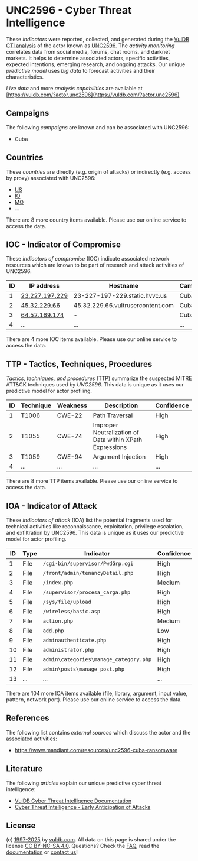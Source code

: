 # UNC2596 - Cyber Threat Intelligence

These _indicators_ were reported, collected, and generated during the [VulDB CTI analysis](https://vuldb.com/?kb.cti) of the actor known as [UNC2596](https://vuldb.com/?actor.unc2596). The _activity monitoring_ correlates data from social media, forums, chat rooms, and darknet markets. It helps to determine associated actors, specific activities, expected intentions, emerging research, and ongoing attacks. Our unique _predictive model_ uses _big data_ to forecast activities and their characteristics.

_Live data_ and more _analysis capabilities_ are available at [https://vuldb.com/?actor.unc2596](https://vuldb.com/?actor.unc2596)

## Campaigns

The following _campaigns_ are known and can be associated with UNC2596:

* Cuba

## Countries

These _countries_ are directly (e.g. origin of attacks) or indirectly (e.g. access by proxy) associated with UNC2596:

* [US](https://vuldb.com/?country.us)
* [IO](https://vuldb.com/?country.io)
* [MO](https://vuldb.com/?country.mo)
* ...

There are 8 more country items available. Please use our online service to access the data.

## IOC - Indicator of Compromise

These _indicators of compromise_ (IOC) indicate associated network resources which are known to be part of research and attack activities of UNC2596.

ID | IP address | Hostname | Campaign | Confidence
-- | ---------- | -------- | -------- | ----------
1 | [23.227.197.229](https://vuldb.com/?ip.23.227.197.229) | 23-227-197-229.static.hvvc.us | Cuba | High
2 | [45.32.229.66](https://vuldb.com/?ip.45.32.229.66) | 45.32.229.66.vultrusercontent.com | Cuba | Medium
3 | [64.52.169.174](https://vuldb.com/?ip.64.52.169.174) | - | Cuba | High
4 | ... | ... | ... | ...

There are 4 more IOC items available. Please use our online service to access the data.

## TTP - Tactics, Techniques, Procedures

_Tactics, techniques, and procedures_ (TTP) summarize the suspected MITRE ATT&CK techniques used by _UNC2596_. This data is unique as it uses our predictive model for actor profiling.

ID | Technique | Weakness | Description | Confidence
-- | --------- | -------- | ----------- | ----------
1 | T1006 | CWE-22 | Path Traversal | High
2 | T1055 | CWE-74 | Improper Neutralization of Data within XPath Expressions | High
3 | T1059 | CWE-94 | Argument Injection | High
4 | ... | ... | ... | ...

There are 8 more TTP items available. Please use our online service to access the data.

## IOA - Indicator of Attack

These _indicators of attack_ (IOA) list the potential fragments used for technical activities like reconnaissance, exploitation, privilege escalation, and exfiltration by UNC2596. This data is unique as it uses our predictive model for actor profiling.

ID | Type | Indicator | Confidence
-- | ---- | --------- | ----------
1 | File | `/cgi-bin/supervisor/PwdGrp.cgi` | High
2 | File | `/front/admin/tenancyDetail.php` | High
3 | File | `/index.php` | Medium
4 | File | `/supervisor/procesa_carga.php` | High
5 | File | `/sys/file/upload` | High
6 | File | `/wireless/basic.asp` | High
7 | File | `action.php` | Medium
8 | File | `add.php` | Low
9 | File | `adminauthenticate.php` | High
10 | File | `administrator.php` | High
11 | File | `admin\categories\manage_category.php` | High
12 | File | `admin\posts\manage_post.php` | High
13 | ... | ... | ...

There are 104 more IOA items available (file, library, argument, input value, pattern, network port). Please use our online service to access the data.

## References

The following list contains _external sources_ which discuss the actor and the associated activities:

* https://www.mandiant.com/resources/unc2596-cuba-ransomware

## Literature

The following _articles_ explain our unique predictive cyber threat intelligence:

* [VulDB Cyber Threat Intelligence Documentation](https://vuldb.com/?kb.cti)
* [Cyber Threat Intelligence - Early Anticipation of Attacks](https://www.scip.ch/en/?labs.20201022)

## License

(c) [1997-2025](https://vuldb.com/?kb.changelog) by [vuldb.com](https://vuldb.com/?kb.about). All data on this page is shared under the license [CC BY-NC-SA 4.0](https://creativecommons.org/licenses/by-nc-sa/4.0/). Questions? Check the [FAQ](https://vuldb.com/?kb.faq), read the [documentation](https://vuldb.com/?kb) or [contact us](https://vuldb.com/?contact)!
